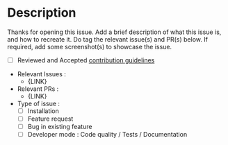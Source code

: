 # Description

Thanks for opening this issue. Add a brief description of what this issue is, and how to recreate it. Do tag the relevant issue(s) and PR(s) below. If required, add some screenshot(s) to showcase the issue.

- [ ] Reviewed and Accepted [contribution guidelines](CONTRIBUTING.md)
- Relevant Issues :
  - {LINK}
- Relevant PRs :
  - {LINK}
- Type of issue :
  - [ ] Installation
  - [ ] Feature request
  - [ ] Bug in existing feature
  - [ ] Developer mode : Code quality / Tests / Documentation
